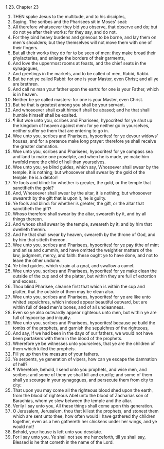 1.23. Chapter 23
1. THEN spake Jesus to the multitude, and to his disciples,
2. Saying, The scribes and the Pharisees sit in Moses' seat:
3. All therefore whatsoever they bid you observe, that observe and do; but do not ye after their works: for they say, and do not.
4. For they bind heavy burdens and grievous to be borne, and lay them on men's shoulders; but they themselves will not move them with one of their fingers.
5. But all their works they do for to be seen of men: they make broad their phylacteries, and enlarge the borders of their garments,
6. And love the uppermost rooms at feasts, and the chief seats in the synagogues,
7. And greetings in the markets, and to be called of men, Rabbi, Rabbi.
8. But be not ye called Rabbi: for one is your Master, even Christ; and all ye are brethren.
9. And call no man your father upon the earth: for one is your Father, which is in heaven.
10. Neither be ye called masters: for one is your Master, even Christ.
11. But he that is greatest among you shall be your servant.
12. And whosoever shall exalt himself shall be abased; and he that shall humble himself shall be exalted.
13. ¶ But woe unto you, scribes and Pharisees, hypocrites! for ye shut up the kingdom of heaven against men: for ye neither go in yourselves, neither suffer ye them that are entering to go in.
14. Woe unto you, scribes and Pharisees, hypocrites! for ye devour widows' houses, and for a pretence make long prayer: therefore ye shall receive the greater damnation.
15. Woe unto you, scribes and Pharisees, hypocrites! for ye compass sea and land to make one proselyte, and when he is made, ye make him twofold more the child of hell than yourselves.
16. Woe unto you, ye blind guides, which say, Whosoever shall swear by the temple, it is nothing; but whosoever shall swear by the gold of the temple, he is a debtor!
17. Ye fools and blind: for whether is greater, the gold, or the temple that sanctifieth the gold?
18. And, Whosoever shall swear by the altar, it is nothing; but whosoever sweareth by the gift that is upon it, he is guilty.
19. Ye fools and blind: for whether is greater, the gift, or the altar that sanctifieth the gift?
20. Whoso therefore shall swear by the altar, sweareth by it, and by all things thereon.
21. And whoso shall swear by the temple, sweareth by it, and by him that dwelleth therein.
22. And he that shall swear by heaven, sweareth by the throne of God, and by him that sitteth thereon.
23. Woe unto you, scribes and Pharisees, hypocrites! for ye pay tithe of mint and anise and cummin, and have omitted the weightier matters of the law, judgment, mercy, and faith: these ought ye to have done, and not to leave the other undone.
24. Ye blind guides, which strain at a gnat, and swallow a camel.
25. Woe unto you, scribes and Pharisees, hypocrites! for ye make clean the outside of the cup and of the platter, but within they are full of extortion and excess.
26. Thou blind Pharisee, cleanse first that which is within the cup and platter, that the outside of them may be clean also.
27. Woe unto you, scribes and Pharisees, hypocrites! for ye are like unto whited sepulchres, which indeed appear beautiful outward, but are within full of dead men's bones, and of all uncleanness.
28. Even so ye also outwardly appear righteous unto men, but within ye are full of hypocrisy and iniquity.
29. Woe unto you, scribes and Pharisees, hypocrites! because ye build the tombs of the prophets, and garnish the sepulchres of the righteous,
30. And say, If we had been in the days of our fathers, we would not have been partakers with them in the blood of the prophets.
31. Wherefore ye be witnesses unto yourselves, that ye are the children of them which killed the prophets.
32. Fill ye up then the measure of your fathers.
33. Ye serpents, ye generation of vipers, how can ye escape the damnation of hell?
34. ¶ Wherefore, behold, I send unto you prophets, and wise men, and scribes: and some of them ye shall kill and crucify; and some of them shall ye scourge in your synagogues, and persecute them from city to city:
35. That upon you may come all the righteous blood shed upon the earth, from the blood of righteous Abel unto the blood of Zacharias son of Barachias, whom ye slew between the temple and the altar.
36. Verily I say unto you, All these things shall come upon this generation.
37. O Jerusalem, Jerusalem, thou that killest the prophets, and stonest them which are sent unto thee, how often would I have gathered thy children together, even as a hen gathereth her chickens under her wings, and ye would not!
38. Behold, your house is left unto you desolate.
39. For I say unto you, Ye shall not see me henceforth, till ye shall say, Blessed is he that cometh in the name of the Lord.

